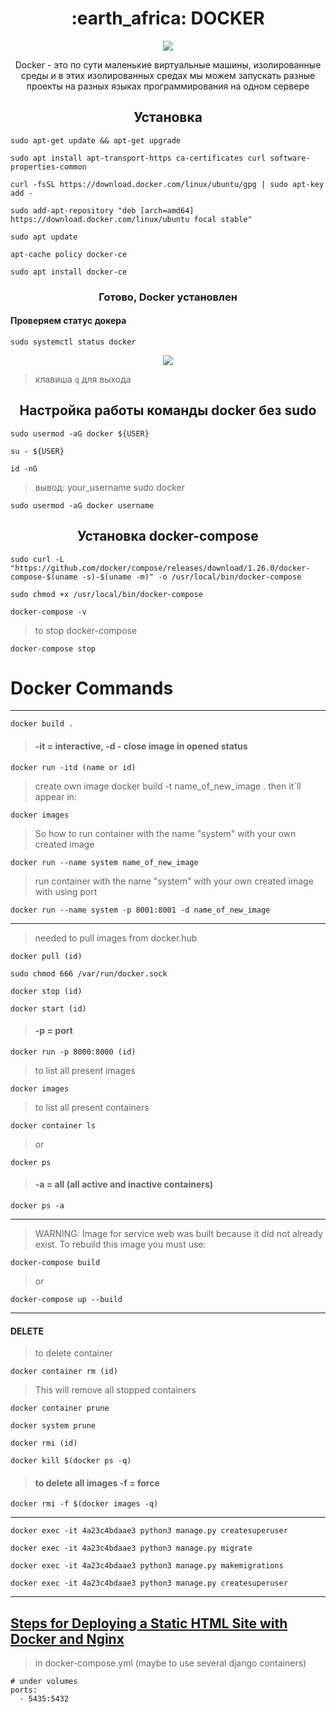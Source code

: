 <h1 align="center">
:earth_africa: DOCKER
</h1>  

<p align="center">
<img src="https://readme-typing-svg.herokuapp.com?color=3CBD3A&width=380&height=45&lines=Что+такое+Docker+?&center=true"></a>
</p>

<p align="center">
Docker - это по сути маленькие виртуальные машины, изолированные среды и в этих изолированных средах мы можем запускать разные проекты на разных языках программирования на одном сервере
</p>

<h2 align="center">
Установка
</h2>

```
sudo apt-get update && apt-get upgrade
```
```
sudo apt install apt-transport-https ca-certificates curl software-properties-common
```
```
curl -fsSL https://download.docker.com/linux/ubuntu/gpg | sudo apt-key add -
```
```
sudo add-apt-repository "deb [arch=amd64] https://download.docker.com/linux/ubuntu focal stable"
```
```
sudo apt update
```
```
apt-cache policy docker-ce  
```
```
sudo apt install docker-ce
```
<h3 align="center">
Готово, Docker установлен
</h3>

#### Проверяем статус докера
```
sudo systemctl status docker
```
<p align="center">
<img src="https://media.giphy.com/media/zFbzovmEHorfmvQmIR/giphy.gif">
</p>

> клавиша `q` для выхода

<h2 align="center">
Настройка работы команды docker без sudo 
</h2>

```
sudo usermod -aG docker ${USER}
```
```
su - ${USER}
```
```
id -nG
```
> вывод:    your_username sudo docker
```
sudo usermod -aG docker username
```
<h2 align="center">
Установка docker-compose
</h2>
 
```
sudo curl -L "https://github.com/docker/compose/releases/download/1.26.0/docker-compose-$(uname -s)-$(uname -m)" -o /usr/local/bin/docker-compose
```
```
sudo chmod +x /usr/local/bin/docker-compose
```
```
docker-compose -v
```
> to stop docker-compose
```
docker-compose stop
```
# Docker Commands
____
```
docker build .
```
> #### -it = interactive, -d - close image in opened status
```
docker run -itd (name or id)        
```
> create own image
docker build -t name_of_new_image .
> then it`ll appear in:
```
docker images
```
> So how to run container with the name "system" with your own created image
```
docker run --name system name_of_new_image
```
> run container with the name "system" with your own created image with using port
```
docker run --name system -p 8001:8001 -d name_of_new_image
```
____
> needed to pull images from docker.hub
```
docker pull (id)
```

```
sudo chmod 666 /var/run/docker.sock
```

```
docker stop (id)
```

```
docker start (id)
```
> #### -p = port
```
docker run -p 8000:8000 (id)      
```
> to list all present images
```
docker images
```
> to list all present containers
```
docker container ls 
```
> or
```
docker ps
```
> #### -a = all (all active and inactive containers)
```
docker ps -a                      
```
---
> WARNING: Image for service web was built because it did not already exist. To rebuild this image you must use:  
```
docker-compose build
```
> or
```
docker-compose up --build
```
___
#### DELETE
> to delete container
```
docker container rm (id)
```
> This will remove all stopped containers
```
docker contаiner prune
```
```
docker system prune
```
```
docker rmi (id)
```

```
docker kill $(docker ps -q)
```

> #### to delete all images  -f = force
```
docker rmi -f $(docker images -q)         
```
___
```
docker exec -it 4a23c4bdaae3 python3 manage.py createsuperuser
```
```
docker exec -it 4a23c4bdaae3 python3 manage.py migrate
```
```
docker exec -it 4a23c4bdaae3 python3 manage.py makemigrations
```
```
docker exec -it 4a23c4bdaae3 python3 manage.py createsuperuser
```
---
[Steps for Deploying a Static HTML Site with Docker and Nginx](https://www.dailysmarty.com/posts/steps-for-deploying-a-static-html-site-with-docker-and-nginx)
---
> in docker-compose.yml (maybe to use several django containers)
```
# under volumes
ports:
  - 5435:5432
```

